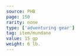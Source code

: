 ```yaml
---
source: PHB
page: 150
rarity: none
type: ['adventuring gear']
tag: item/mundane
value: 15 gp
weight: 6 lb.
---
```


